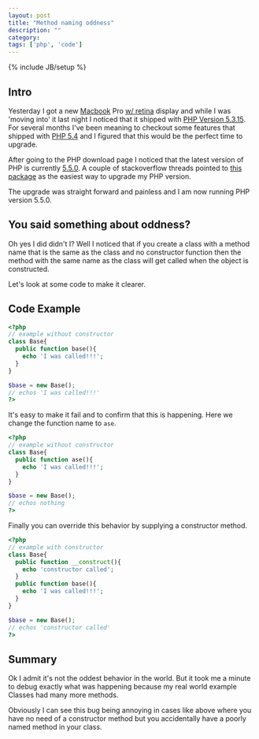 ```yaml
---
layout: post
title: "Method naming oddness"
description: ""
category: 
tags: ['php', 'code']
---
```

{% include JB/setup %}

## Intro

Yesterday I got a new [Macbook](https://twitter.com/cgcardona/status/316707494510604290) Pro [w/ retina](http://www.apple.com/macbook-pro/features-retina/) display and while I was 'moving into'
it last night I noticed that it shipped with [PHP Version
5.3.15](http://www.php.net/releases/5_3_15.php). For several months I've been
meaning to checkout some features that shipped with [PHP 5.4](http://www.php.net/releases/5_4_0.php) and I figured that this would be the perfect time to upgrade.

After going to the PHP download page I noticed that the latest version of PHP is
currently [5.5.0](http://php.net/archive/2013.php#id2013-03-21-1). A couple of
stackoverflow threads pointed to [this package](http://php-osx.liip.ch/) as the easiest way to upgrade my
PHP version.

The upgrade was straight forward and painless and I am now running PHP version 5.5.0.

## You said something about oddness?

Oh yes I did didn't I? Well I noticed that if you create a class with a
method name that is the same as the class and no constructor function then the
method with the same name as the class will get called when the object is
constructed. 

Let's look at some code to make it clearer.

## Code Example

```php
<?php
// example without constructor
class Base{
  public function base(){
    echo 'I was called!!!';
  }
}

$base = new Base();
// echos 'I was called!!!'
?>
```

It's easy to make it fail and to confirm that this is happening. Here we change
the function name to `ase`.

```php
<?php
// example without constructor
class Base{
  public function ase(){
    echo 'I was called!!!';
  }
}

$base = new Base();
// echos nothing
?>
```

Finally you can override this behavior by supplying a constructor method.

```php
<?php
// example with constructor
class Base{
  public function __construct(){
    echo 'constructor called';
  }
  public function base(){
    echo 'I was called!!!';
  }
}

$base = new Base();
// echos 'constructor called'
?>
```

## Summary

Ok I admit it's not the oddest behavior in the world. But it took me a minute to
debug exactly what was happening because my real world example Classes had many
more methods.

Obviously I can see this bug being annoying in cases like above where you have
no need of a constructor method but you accidentally have a poorly named method
in your class.
